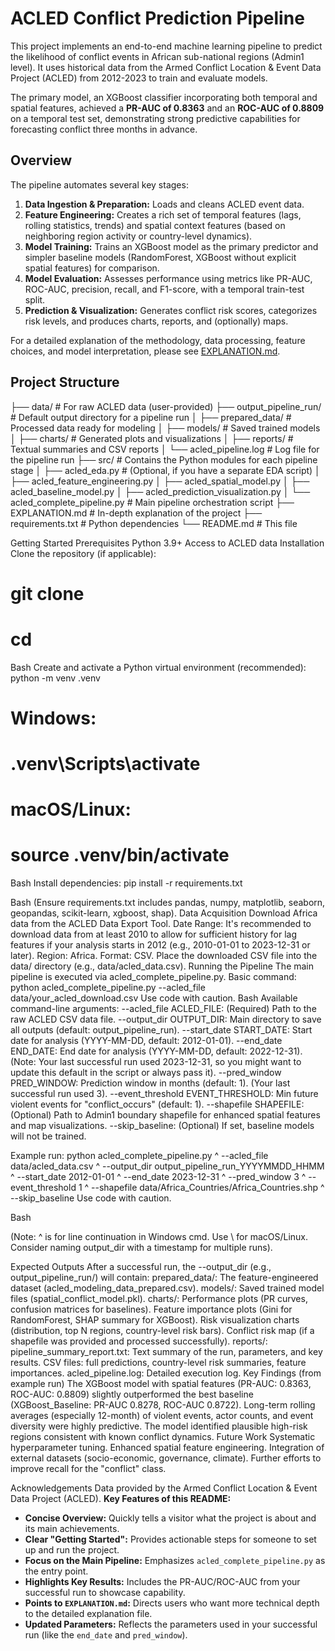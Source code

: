 # ACLED Conflict Prediction Pipeline

This project implements an end-to-end machine learning pipeline to predict the likelihood of conflict events in African sub-national regions (Admin1 level). It uses historical data from the Armed Conflict Location & Event Data Project (ACLED) from 2012-2023 to train and evaluate models.

The primary model, an XGBoost classifier incorporating both temporal and spatial features, achieved a **PR-AUC of 0.8363** and an **ROC-AUC of 0.8809** on a temporal test set, demonstrating strong predictive capabilities for forecasting conflict three months in advance.

## Overview

The pipeline automates several key stages:
1.  **Data Ingestion & Preparation:** Loads and cleans ACLED event data.
2.  **Feature Engineering:** Creates a rich set of temporal features (lags, rolling statistics, trends) and spatial context features (based on neighboring region activity or country-level dynamics).
3.  **Model Training:** Trains an XGBoost model as the primary predictor and simpler baseline models (RandomForest, XGBoost without explicit spatial features) for comparison.
4.  **Model Evaluation:** Assesses performance using metrics like PR-AUC, ROC-AUC, precision, recall, and F1-score, with a temporal train-test split.
5.  **Prediction & Visualization:** Generates conflict risk scores, categorizes risk levels, and produces charts, reports, and (optionally) maps.

For a detailed explanation of the methodology, data processing, feature choices, and model interpretation, please see [EXPLANATION.md](EXPLANATION.md).

## Project Structure
├── data/ # For raw ACLED data (user-provided)
├── output_pipeline_run/ # Default output directory for a pipeline run
│ ├── prepared_data/ # Processed data ready for modeling
│ ├── models/ # Saved trained models
│ ├── charts/ # Generated plots and visualizations
│ ├── reports/ # Textual summaries and CSV reports
│ └── acled_pipeline.log # Log file for the pipeline run
├── src/ # Contains the Python modules for each pipeline stage
│ ├── acled_eda.py # (Optional, if you have a separate EDA script)
│ ├── acled_feature_engineering.py
│ ├── acled_spatial_model.py
│ ├── acled_baseline_model.py
│ ├── acled_prediction_visualization.py
│ └── acled_complete_pipeline.py # Main pipeline orchestration script
├── EXPLANATION.md # In-depth explanation of the project
├── requirements.txt # Python dependencies
└── README.md # This file

Getting Started
Prerequisites
Python 3.9+
Access to ACLED data
Installation
Clone the repository (if applicable):
# git clone 
# cd 

Bash
Create and activate a Python virtual environment (recommended):
python -m venv .venv
# Windows:
# .venv\Scripts\activate
# macOS/Linux:
# source .venv/bin/activate


Bash
Install dependencies:
pip install -r requirements.txt

Bash
(Ensure requirements.txt includes pandas, numpy, matplotlib, seaborn, geopandas, scikit-learn, xgboost, shap).
Data Acquisition
Download Africa data from the ACLED Data Export Tool.
Date Range: It's recommended to download data from at least 2010 to allow for sufficient history for lag features if your analysis starts in 2012 (e.g., 2010-01-01 to 2023-12-31 or later).
Region: Africa.
Format: CSV.
Place the downloaded CSV file into the data/ directory (e.g., data/acled_data.csv).
Running the Pipeline
The main pipeline is executed via acled_complete_pipeline.py.
Basic command:
python acled_complete_pipeline.py --acled_file data/your_acled_download.csv
Use code with caution.
Bash
Available command-line arguments:
--acled_file ACLED_FILE: (Required) Path to the raw ACLED CSV data file.
--output_dir OUTPUT_DIR: Main directory to save all outputs (default: output_pipeline_run).
--start_date START_DATE: Start date for analysis (YYYY-MM-DD, default: 2012-01-01).
--end_date END_DATE: End date for analysis (YYYY-MM-DD, default: 2022-12-31). (Note: Your last successful run used 2023-12-31, so you might want to update this default in the script or always pass it).
--pred_window PRED_WINDOW: Prediction window in months (default: 1). (Your last successful run used 3).
--event_threshold EVENT_THRESHOLD: Min future violent events for "conflict_occurs" (default: 1).
--shapefile SHAPEFILE: (Optional) Path to Admin1 boundary shapefile for enhanced spatial features and map visualizations.
--skip_baseline: (Optional) If set, baseline models will not be trained.

Example run:
python acled_complete_pipeline.py ^
    --acled_file data/acled_data.csv ^
    --output_dir output_pipeline_run_YYYYMMDD_HHMM ^
    --start_date 2012-01-01 ^
    --end_date 2023-12-31 ^
    --pred_window 3 ^
    --event_threshold 1 ^
    --shapefile data/Africa_Countries/Africa_Countries.shp ^
    --skip_baseline
Use code with caution.

Bash

(Note: ^ is for line continuation in Windows cmd. Use \ for macOS/Linux. Consider naming output_dir with a timestamp for multiple runs).

Expected Outputs
After a successful run, the --output_dir (e.g., output_pipeline_run/) will contain:
prepared_data/: The feature-engineered dataset (acled_modeling_data_prepared.csv).
models/: Saved trained model files (spatial_conflict_model.pkl).
charts/:
Performance plots (PR curves, confusion matrices for baselines).
Feature importance plots (Gini for RandomForest, SHAP summary for XGBoost).
Risk visualization charts (distribution, top N regions, country-level risk bars).
Conflict risk map (if a shapefile was provided and processed successfully).
reports/:
pipeline_summary_report.txt: Text summary of the run, parameters, and key results.
CSV files: full predictions, country-level risk summaries, feature importances.
acled_pipeline.log: Detailed execution log.
Key Findings (from example run)
The XGBoost model with spatial features (PR-AUC: 0.8363, ROC-AUC: 0.8809) slightly outperformed the best baseline (XGBoost_Baseline: PR-AUC 0.8278, ROC-AUC 0.8722).
Long-term rolling averages (especially 12-month) of violent events, actor counts, and event diversity were highly predictive.
The model identified plausible high-risk regions consistent with known conflict dynamics.
Future Work
Systematic hyperparameter tuning.
Enhanced spatial feature engineering.
Integration of external datasets (socio-economic, governance, climate).
Further efforts to improve recall for the "conflict" class.


Acknowledgements
Data provided by the Armed Conflict Location & Event Data Project (ACLED).
**Key Features of this README:**

*   **Concise Overview:** Quickly tells a visitor what the project is about and its main achievements.
*   **Clear "Getting Started":** Provides actionable steps for someone to set up and run the project.
*   **Focus on the Main Pipeline:** Emphasizes `acled_complete_pipeline.py` as the entry point.
*   **Highlights Key Results:** Includes the PR-AUC/ROC-AUC from your successful run to showcase capability.
*   **Points to `EXPLANATION.md`:** Directs users who want more technical depth to the detailed explanation file.
*   **Updated Parameters:** Reflects the parameters used in your successful run (like the `end_date` and `pred_window`).


